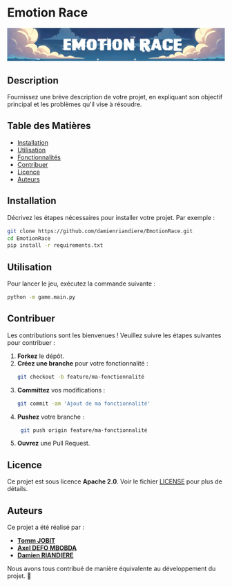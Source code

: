 # Emotion Race

![Logo du Projet](Logo.png)

## Description

Fournissez une brève description de votre projet, en expliquant son objectif principal et les problèmes qu'il vise à résoudre.

## Table des Matières

- [Installation](#installation)
- [Utilisation](#utilisation)
- [Fonctionnalités](#fonctionnalités)
- [Contribuer](#contribuer)
- [Licence](#licence)
- [Auteurs](#auteurs)

## Installation

Décrivez les étapes nécessaires pour installer votre projet. Par exemple :

```bash
git clone https://github.com/damienriandiere/EmotionRace.git
cd EmotionRace
pip install -r requirements.txt
```

## Utilisation
Pour lancer le jeu, exécutez la commande suivante :

```bash 
python -m game.main.py
```

## Contribuer

Les contributions sont les bienvenues ! Veuillez suivre les étapes suivantes pour contribuer :

1. **Forkez** le dépôt.
2. **Créez une branche** pour votre fonctionnalité :  
   ```bash
   git checkout -b feature/ma-fonctionnalité
    ```
3. **Committez** vos modifications :
   ```bash
   git commit -am 'Ajout de ma fonctionnalité'
   ```
4. **Pushez** votre branche :
   ```bash
    git push origin feature/ma-fonctionnalité
    ```
5. **Ouvrez** une Pull Request.

## Licence

Ce projet est sous licence **Apache 2.0**. Voir le fichier [LICENSE](LICENSE) pour plus de détails.

## Auteurs
Ce projet a été réalisé par :  

- **[Tomm JOBIT](https://github.com/tjobit)**
- **[Axel DEFO MBOBDA](https://github.com/axeldefo)**
- **[Damien RIANDIERE](https://github.com/damienriandiere)** 

Nous avons tous contribué de manière équivalente au développement du projet. 🚀  
